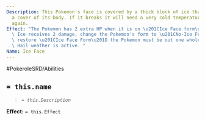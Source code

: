 ```yaml
---
Description: This Pokemon's face is covered by a thick block of ice that serves as
  a cover of its body. If it breaks it will need a very cold temperature to form it
  again.
Effect: "The Pokemon has 2 extra HP when it is on \u201CIce Face form\u201D. If the\
  \ Ice receives 2 damage, change the Pokemon's form to \u201CNo-Ice Form\u201D. To\
  \ restore \u201CIce Face Form\u201D the Pokemon must be out one whole Round while\
  \ Hail weather is active. "
Name: Ice Face
---
```


#PokeroleSRD/Abilities

## `= this.name`

> *`= this.Description`*

**Effect:** `= this.Effect`
